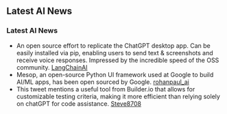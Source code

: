 ## Latest AI News
### Latest AI News

- An open source effort to replicate the ChatGPT desktop app. Can be easily installed via pip, enabling users to send text & screenshots and receive voice responses. Impressed by the incredible speed of the OSS community. [LangChainAI](https://x.com/LangChainAI/status/1796942281821585864)
- Mesop, an open-source Python UI framework used at Google to build AI/ML apps, has been open sourced by Google. [rohanpaul_ai](https://x.com/rohanpaul_ai/status/1798457077037469962)
- This tweet mentions a useful tool from Builder.io that allows for customizable testing criteria, making it more efficient than relying solely on chatGPT for code assistance. [Steve8708](https://x.com/Steve8708/status/1798720674875560220)